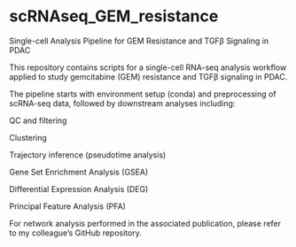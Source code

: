 # scRNAseq\_GEM\_resistance

Single-cell Analysis Pipeline for GEM Resistance and TGFβ Signaling in PDAC



This repository contains scripts for a single-cell RNA-seq analysis workflow applied to study gemcitabine (GEM) resistance and TGFβ signaling in PDAC.



The pipeline starts with environment setup (conda) and preprocessing of scRNA-seq data, followed by downstream analyses including:



QC and filtering



Clustering



Trajectory inference (pseudotime analysis)



Gene Set Enrichment Analysis (GSEA)



Differential Expression Analysis (DEG)



Principal Feature Analysis (PFA)



For network analysis performed in the associated publication, please refer to my colleague’s GitHub repository.

